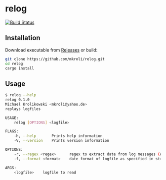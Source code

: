 # relog

[![Build Status](https://cloud.drone.io/api/badges/mkroli/relog/status.svg)](https://cloud.drone.io/mkroli/relog)

## Installation
Download executable from [Releases](https://github.com/mkroli/relog/releases) or build:
```bash
git clone https://github.com/mkroli/relog.git
cd relog
cargo install
```

## Usage
```bash
$ relog --help
relog 0.1.0
Michael Krolikowski <mkroli@yahoo.de>
replays logfiles

USAGE:
    relog [OPTIONS] <logfile>

FLAGS:
    -h, --help       Prints help information
    -V, --version    Prints version information

OPTIONS:
    -r, --regex <regex>      regex to extract date from log messages (default is generated from date format)
    -f, --format <format>    date format of logfile as specified in strftime(3) [default: %Y-%m-%d %H:%M:%S]

ARGS:
    <logfile>    logfile to read
```
